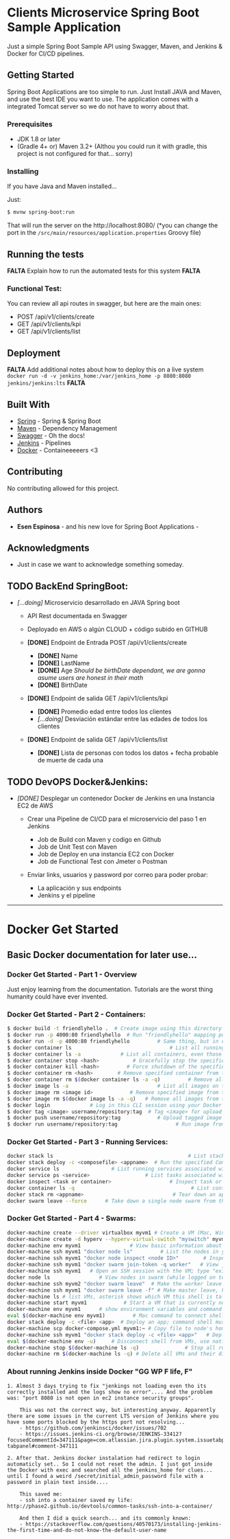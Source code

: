 # Clients Microservice Spring Boot Sample Application

Just a simple Spring Boot Sample API using Swagger, Maven, and Jenkins & Docker for CI/CD pipelines. 

## Getting Started

Spring Boot Applications are too simple to run. Just Install JAVA and Maven, and use the best IDE you want to use. The application comes with a integrated Tomcat server so we do not have to worry about that. 

### Prerequisites

- JDK 1.8 or later
- (Gradle 4+ or) Maven 3.2+ (Althou you could run it with gradle, this project is not configured for that... sorry)

### Installing

If you have Java and Maven installed... 

Just: 

```bash
$ mvnw spring-boot:run
```

That will run the server on the http://localhost:8080/ (*you can change the port in the `/src/main/resources/application.properties` Groovy file)

## Running the tests

**FALTA**
Explain how to run the automated tests for this system
**FALTA**

### Functional Test: 

You can review all api routes in swagger, but here are the main ones: 

- POST /api/v1/clients/create 
- GET /api/v1/clients/kpi 
- GET /api/v1/clients/list

## Deployment 

**FALTA**
Add additional notes about how to deploy this on a live system
`docker run -d -v jenkins_home:/var/jenkins_home -p 8080:8080 jenkins/jenkins:lts`
**FALTA**

## Built With

* [Spring](https://spring.io) - Spring & Spring Boot
* [Maven](https://maven.apache.org/) - Dependency Management
* [Swagger](https://swagger.io/) - Oh the docs!
* [Jenkins](https://jenkins.io/) - Pipelines
* [Docker](https://docker.com/) - Containeeeeers <3

## Contributing

No contributing allowed for this project. 

## Authors

* **Esen Espinosa** - and his new love for Spring Boot Applications - 

## Acknowledgments

- Just in case we want to acknowledge something someday. 

## TODO BackEnd SpringBoot: 

- *[...doing]* Microservicio desarrollado en JAVA Spring boot​ 
    - API Rest documentada en Swagger​
    - Deployado en AWS o algún CLOUD + código subido en GITHUB​
    
    - **[DONE]** Endpoint de Entrada POST /api/v1/clients/create 
        - **[DONE]** Name
        - **[DONE]** LastName
        - **[DONE]** Age   *Should be birthDate dependant, we are gonna asume users are honest in their math*
        - **[DONE]** BirthDate

    - **[DONE]** Endpoint de salida GET /api/v1/clients/kpi 
        - **[DONE]** Promedio edad entre todos los clientes​
        - *[...doing]* Desviación estándar entre las edades de todos los clientes​ 
        
    - **[DONE]** Endpoint de salida GET /api/v1/clients/list
        - **[DONE]** Lista de personas con todos los datos + fecha probable de muerte de cada una​ 


## TODO DevOPS Docker&Jenkins:

- *[DONE]* Desplegar un contenedor Docker de Jenkins en una Instancia EC2 de AWS​
    
    - Crear una Pipeline de CI/CD para el microservicio del paso 1 en Jenkins​
        - Job de Build con Maven y codigo en Github​
        - Job de Unit Test con Maven​
        - Job de Deploy en una instancia EC2 con Docker​
        - Job de Functional Test con Jmeter o Postman​

    - Enviar links, usuarios y password por correo para poder probar:​
        - La aplicación y sus endpoints​
        - Jenkins y el pipeline


------
# Docker Get Started 
## Basic Docker documentation for later use... 

### Docker Get Started - Part 1 - Overview

Just enjoy learning from the documentation. Tutorials are the worst thing humanity could have ever invented. 

### Docker Get Started - Part 2 - Containers:

```bash
$ docker build -t friendlyhello .  # Create image using this directory's Dockerfile
$ docker run -p 4000:80 friendlyhello  # Run "friendlyhello" mapping port 4000 to 80
$ docker run -d -p 4000:80 friendlyhello         # Same thing, but in detached mode
$ docker container ls                                # List all running containers
$ docker container ls -a             # List all containers, even those not running
$ docker container stop <hash>           # Gracefully stop the specified container
$ docker container kill <hash>         # Force shutdown of the specified container
$ docker container rm <hash>        # Remove specified container from this machine
$ docker container rm $(docker container ls -a -q)         # Remove all containers
$ docker image ls -a                             # List all images on this machine
$ docker image rm <image id>            # Remove specified image from this machine
$ docker image rm $(docker image ls -a -q)   # Remove all images from this machine
$ docker login             # Log in this CLI session using your Docker credentials
$ docker tag <image> username/repository:tag  # Tag <image> for upload to registry
$ docker push username/repository:tag            # Upload tagged image to registry
$ docker run username/repository:tag                   # Run image from a registry
```

### Docker Get Started - Part 3 - Running Services: 

```bash
docker stack ls                                            # List stacks or apps
docker stack deploy -c <composefile> <appname>  # Run the specified Compose file
docker service ls                 # List running services associated with an app
docker service ps <service>                  # List tasks associated with an app
docker inspect <task or container>                   # Inspect task or container
docker container ls -q                                      # List container IDs
docker stack rm <appname>                             # Tear down an application
docker swarm leave --force      # Take down a single node swarm from the manager
```

### Docker Get Started - Part 4 - Swarms:

```bash
docker-machine create --driver virtualbox myvm1 # Create a VM (Mac, Win7, Linux)
docker-machine create -d hyperv --hyperv-virtual-switch "myswitch" myvm1 # Win10
docker-machine env myvm1                # View basic information about your node
docker-machine ssh myvm1 "docker node ls"         # List the nodes in your swarm
docker-machine ssh myvm1 "docker node inspect <node ID>"        # Inspect a node
docker-machine ssh myvm1 "docker swarm join-token -q worker"   # View join token
docker-machine ssh myvm1   # Open an SSH session with the VM; type "exit" to end
docker node ls                # View nodes in swarm (while logged on to manager)
docker-machine ssh myvm2 "docker swarm leave"  # Make the worker leave the swarm
docker-machine ssh myvm1 "docker swarm leave -f" # Make master leave, kill swarm
docker-machine ls # list VMs, asterisk shows which VM this shell is talking to
docker-machine start myvm1            # Start a VM that is currently not running
docker-machine env myvm1      # show environment variables and command for myvm1
eval $(docker-machine env myvm1)         # Mac command to connect shell to myvm1
docker stack deploy -c <file> <app>  # Deploy an app; command shell must be set to talk to manager (myvm1), uses local Compose file
docker-machine scp docker-compose.yml myvm1:~ # Copy file to node's home dir (only required if you use ssh to connect to manager and deploy the app)
docker-machine ssh myvm1 "docker stack deploy -c <file> <app>"   # Deploy an app using ssh (you must have first copied the Compose file to myvm1)
eval $(docker-machine env -u)     # Disconnect shell from VMs, use native docker
docker-machine stop $(docker-machine ls -q)               # Stop all running VMs
docker-machine rm $(docker-machine ls -q) # Delete all VMs and their disk images
```

### About running Jenkins inside Docker "GG WP F life, F"

    1. Almost 3 days trying to fix "jenkings not loading even tho its correctly installed and the logs show no error".... And the problem was: "port 8080 is not open in ec2 instance security groups".  

        This was not the correct way, but interesting anyway. Apparently there are some issues in the current LTS version of Jenkins where you have some ports blocked by the https port not resolving... 
        - https://github.com/jenkinsci/docker/issues/702
        - https://issues.jenkins-ci.org/browse/JENKINS-33412?focusedCommentId=347111&page=com.atlassian.jira.plugin.system.issuetabpanels%3Acomment-tabpanel#comment-347111

    2. After that. Jenkins docker instalation had redirect to login automaticly set.. So I could not reset the admin. I just got inside the Docker with exec and searched all the jenkins_home for clues... until I found a weird /secret/initial_admin_password file with a password in plain text inside.... 

        This saved me: 
        - ssh into a container saved my life: http://phase2.github.io/devtools/common-tasks/ssh-into-a-container/
        
        And then I did a quick search... and its commonly known: 
        - https://stackoverflow.com/questions/40570173/installing-jenkins-the-first-time-and-do-not-know-the-default-user-name

